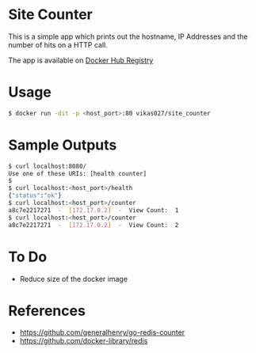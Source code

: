 # Site Counter
This is a simple app which prints out the hostname, IP Addresses and the number of hits on a HTTP call.

The app is available on [Docker Hub Registry](https://cloud.docker.com/repository/docker/vikas027/site-counter)

# Usage
```bash
$ docker run -dit -p <host_port>:80 vikas027/site_counter
```

# Sample Outputs
```bash
$ curl localhost:8080/
Use one of these URIs: [health counter]
$
$ curl localhost:<host_port>/health
{"status":"ok"}
$ curl localhost:<host_port>/counter
a8c7e2217271  -  [172.17.0.2]  -  View Count:  1
$ curl localhost:<host_port>/counter
a8c7e2217271  -  [172.17.0.2]  -  View Count:  2
```

# To Do
- Reduce size of the docker image

# References
- https://github.com/generalhenry/go-redis-counter
- https://github.com/docker-library/redis
